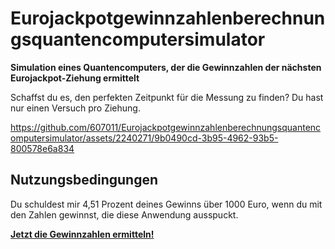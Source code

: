 # Eurojackpotgewinnzahlenberechnungsquantencomputersimulator

**Simulation eines Quantencomputers, der die Gewinnzahlen der nächsten Eurojackpot-Ziehung ermittelt**

Schaffst du es, den perfekten Zeitpunkt für die Messung zu finden? Du hast nur einen Versuch pro Ziehung.

https://github.com/607011/Eurojackpotgewinnzahlenberechnungsquantencomputersimulator/assets/2240271/9b0490cd-3b95-4962-93b5-800578e6a834

## Nutzungsbedingungen

Du schuldest mir 4,51 Prozent deines Gewinns über 1000 Euro, wenn du mit den Zahlen gewinnst, die diese Anwendung ausspuckt. 

**[Jetzt die Gewinnzahlen ermitteln!](https://607011.org/Eurojackpotgewinnzahlenberechnungsquantencomputersimulator/)**
